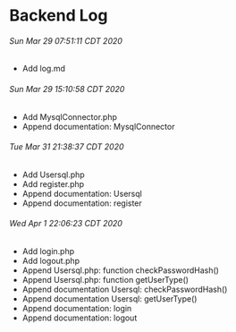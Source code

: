 # Backend Log

###### Sun Mar 29 07:51:11 CDT 2020
- Add log.md


###### Sun Mar 29 15:10:58 CDT 2020
- Add MysqlConnector.php
- Append documentation: MysqlConnector

###### Tue Mar 31 21:38:37 CDT 2020
- Add Usersql.php
- Add register.php
- Append documentation: Usersql
- Append documentation: register

###### Wed Apr 1 22:06:23 CDT 2020
- Add login.php
- Add logout.php
- Append Usersql.php: function checkPasswordHash()
- Append Usersql.php: function getUserType()
- Append documentation Usersql: checkPasswordHash()
- Append documentation Usersql: getUserType()
- Append documentation: login
- Append documentation: logout